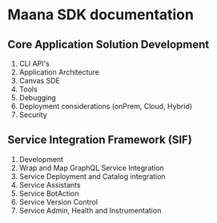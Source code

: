 # Maana SDK documentation

## Core Application Solution Development

1. CLI API's
2. Application Architecture
3. Canvas SDE
4. Tools
5. Debugging
6. Deployment considerations \(onPrem, Cloud, Hybrid\)
7. Security

## Service Integration Framework \(SIF\)

1. Development
2. Wrap and Map GraphQL Service Integration
3. Service Deployment and Catalog integration
4. Service Assistants
5. Service BotAction
6. Service Version Control
7. Service Admin, Health and Instrumentation

